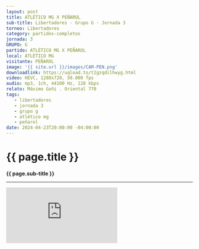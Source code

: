 ```yaml
---
layout: post
title: ATLÉTICO MG X PEÑAROL
sub-title: Libertadores · Grupo G · Jornada 3
torneo: Libertadores
category: partidos-completos
jornada: 3
GRUPO: G
partido: ATLÉTICO MG X PEÑAROL
local: ATLÉTICO MG
visitante: PEÑAROL
image: '{{ site.url }}/images/CAM-PEN.png'
downloadlink: https://uqload.to/t2gzqdilhwyg.html
video: HEVC, 1280x720, 50.000 fps
audio: mp3, 1ch, 44100 Hz, 128 kbps
relato: Máximo Goñi . Oriental 770
tags:
   - libertadores
   - jornada 3
   - grupo g
   - atlético mg
   - peñarol
date: 2024-04-23T20:00:00 -04:00:00
---
```


<div class="mt-5 mb-4 dyuthi_regular"> 
    <h1 class="text-success kustom_culture"> 
                {{ page.title }} 
    </h1> 
    <strong>{{ page.sub-title }}</strong>
    <hr> 
</div>
<div class="container embed-responsive embed-responsive-16by9 position-relative"> 
    <iframe class="position-relative w-100 h-100 border-0" src="https://uqload.to/embed-t2gzqdilhwyg.html" frameborder=0 marginwidth=0 marginheight=0 scrolling=NO allowfullscreen><div style="height: 1000px;"></div></iframe> 
</div>





